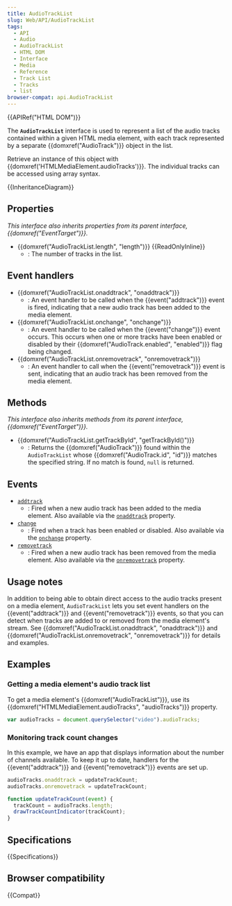 ```yaml
---
title: AudioTrackList
slug: Web/API/AudioTrackList
tags:
  - API
  - Audio
  - AudioTrackList
  - HTML DOM
  - Interface
  - Media
  - Reference
  - Track List
  - Tracks
  - list
browser-compat: api.AudioTrackList
---
```

{{APIRef("HTML DOM")}}

The **`AudioTrackList`** interface is used to represent a list of the audio tracks contained within a given HTML media element, with each track represented by a separate {{domxref("AudioTrack")}} object in the list.

Retrieve an instance of this object with {{domxref('HTMLMediaElement.audioTracks')}}. The individual tracks can be accessed using array syntax.

{{InheritanceDiagram}}

## Properties

_This interface also inherits properties from its parent interface, {{domxref("EventTarget")}}._

- {{domxref("AudioTrackList.length", "length")}} {{ReadOnlyInline}}
  - : The number of tracks in the list.

## Event handlers

- {{domxref("AudioTrackList.onaddtrack", "onaddtrack")}}
  - : An event handler to be called when the {{event("addtrack")}} event is fired, indicating that a new audio track has been added to the media element.
- {{domxref("AudioTrackList.onchange", "onchange")}}
  - : An event handler to be called when the {{event("change")}} event occurs. This occurs when one or more tracks have been enabled or disabled by their {{domxref("AudioTrack.enabled", "enabled")}} flag being changed.
- {{domxref("AudioTrackList.onremovetrack", "onremovetrack")}}
  - : An event handler to call when the {{event("removetrack")}} event is sent, indicating that an audio track has been removed from the media element.

## Methods

_This interface also inherits methods from its parent interface, {{domxref("EventTarget")}}._

- {{domxref("AudioTrackList.getTrackById", "getTrackById()")}}
  - : Returns the {{domxref("AudioTrack")}} found within the `AudioTrackList` whose {{domxref("AudioTrack.id", "id")}} matches the specified string. If no match is found, `null` is returned.

## Events

- [`addtrack`](/en-US/docs/Web/API/AudioTrackList/addtrack_event)
  - : Fired when a new audio track has been added to the media element.
    Also available via the [`onaddtrack`](/en-US/docs/Web/API/AudioTrackList/onaddtrack) property.
- [`change`](/en-US/docs/Web/API/AudioTrackList/change_event)
  - : Fired when a track has been enabled or disabled.
    Also available via the [`onchange`](/en-US/docs/Web/API/AudioTrackList/onchange) property.
- [`removetrack`](/en-US/docs/Web/API/AudioTrackList/removetrack_event)
  - : Fired when a new audio track has been removed from the media element.
    Also available via the [`onremovetrack`](/en-US/docs/Web/API/AudioTrackList/onremovetrack) property.

## Usage notes

In addition to being able to obtain direct access to the audio tracks present on a media element, `AudioTrackList` lets you set event handlers on the {{event("addtrack")}} and {{event("removetrack")}} events, so that you can detect when tracks are added to or removed from the media element's stream. See {{domxref("AudioTrackList.onaddtrack", "onaddtrack")}} and {{domxref("AudioTrackList.onremovetrack", "onremovetrack")}} for details and examples.

## Examples

### Getting a media element's audio track list

To get a media element's {{domxref("AudioTrackList")}}, use its {{domxref("HTMLMediaElement.audioTracks", "audioTracks")}} property.

```js
var audioTracks = document.querySelector("video").audioTracks;
```

### Monitoring track count changes

In this example, we have an app that displays information about the number of channels available. To keep it up to date, handlers for the {{event("addtrack")}} and {{event("removetrack")}} events are set up.

```js
audioTracks.onaddtrack = updateTrackCount;
audioTracks.onremovetrack = updateTrackCount;

function updateTrackCount(event) {
  trackCount = audioTracks.length;
  drawTrackCountIndicator(trackCount);
}
```

## Specifications

{{Specifications}}

## Browser compatibility

{{Compat}}
